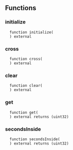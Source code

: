 


## Functions
### initialize
```solidity
  function initialize(
  ) external
```




### cross
```solidity
  function cross(
  ) external
```




### clear
```solidity
  function clear(
  ) external
```




### get
```solidity
  function get(
  ) external returns (uint32)
```




### secondsInside
```solidity
  function secondsInside(
  ) external returns (uint32)
```




